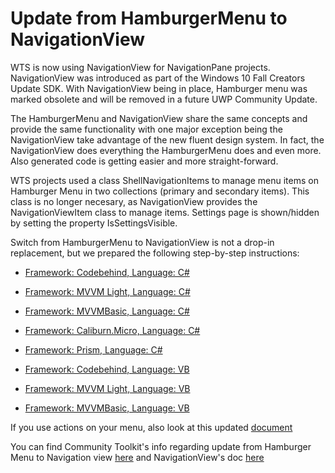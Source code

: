 # Update from HamburgerMenu to NavigationView
WTS is now using NavigationView for NavigationPane projects. NavigationView was introduced as part of the Windows 10 Fall Creators Update SDK. With NavigationView being in place, Hamburger menu was marked obsolete and will be removed in a future UWP Community Update.

The HamburgerMenu and NavigationView share the same concepts and provide the same functionality with one major exception being the NavigationView take advantage of the new fluent design system. In fact, the NavigationView does everything the HamburgerMenu does and even more. Also generated code is getting easier and more straight-forward. 

WTS projects used a class ShellNavigationItems to manage menu items on Hamburger Menu in two collections (primary and secondary items). This class is no longer necesary, as NavigationView provides the NavigationViewItem class to manage items. Settings page is shown/hidden by setting the property IsSettingsVisible. 

Switch from HamburgerMenu to NavigationView is not a drop-in replacement, but we prepared the following step-by-step instructions:
- [Framework: Codebehind, Language: C#](updatetonavigationview/codebehind-cs.md)
- [Framework: MVVM Light, Language: C#](updatetonavigationview/mvvmlight-cs.md)
- [Framework: MVVMBasic, Language: C#](updatetonavigationview/mvvmbasic-cs.md)
- [Framework: Caliburn.Micro, Language: C#](updatetonavigationview/caliburnmicro-cs.md)
- [Framework: Prism, Language: C#](updatetonavigationview/prism-cs.md)

- [Framework: Codebehind, Language: VB](updatetonavigationview/codebehind-vb.md)
- [Framework: MVVM Light, Language: VB](updatetonavigationview/mvvmlight-vb.md)
- [Framework: MVVMBasic, Language: VB](updatetonavigationview/mvvmbasic-vb.md)

If you use actions on your menu, also look at this updated [document](navigationpane.md#invokecode)

You can find Community Toolkit's info regarding update from Hamburger Menu to Navigation view [here](https://docs.microsoft.com/en-us/windows/uwpcommunitytoolkit/controls/hamburgermenu#navview)
and NavigationView's doc [here](https://docs.microsoft.com/en-us/windows/uwp/design/controls-and-patterns/navigationview)